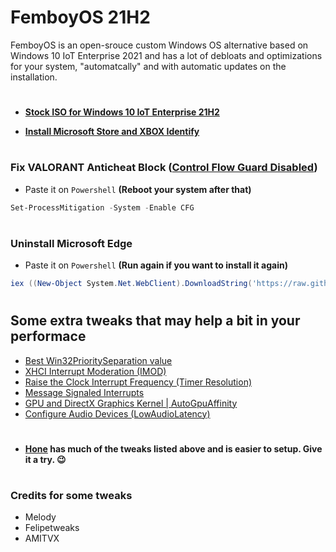 # **FemboyOS 21H2**
FemboyOS is an open-srouce custom Windows OS alternative based on Windows 10 IoT Enterprise 2021 and has a lot of debloats and optimizations for your system, "automatcally" and with automatic updates on the installation.
#
* [**Stock ISO for Windows 10 IoT Enterprise 21H2**](https://bafybeicfku5j343hn3h6qj3l4fjqj5xu5542xhhhcnt6ivhduxp4ldu7re.ipfs.dweb.link/?filename=en-us_windows_10_iot_enterprise_ltsc_2021_x64_dvd_257ad90f.iso)
  
* [**Install Microsoft Store and XBOX Identify**](https://github.com/kkkgo/LTSC-Add-MicrosoftStore)
#
### **Fix VALORANT Anticheat Block ([Control Flow Guard Disabled](https://support-valorant.riotgames.com/hc/en-us/articles/4406555340179-How-to-Enable-Exploit-Protection-and-Prevent-Error-Code-VAN9002))**
* Paste it on `Powershell` **(Reboot your system after that)**
```ps1
Set-ProcessMitigation -System -Enable CFG
```
#
### **Uninstall Microsoft Edge**
* Paste it on `Powershell` **(Run again if you want to install it again)**
```ps1
iex ((New-Object System.Net.WebClient).DownloadString('https://raw.githubusercontent.com/AveYo/fox/main/Edge_Removal.bat'))
```
#
## Some extra tweaks that may help a bit in your performace
* [Best Win32PrioritySeparation value](https://github.com/amitxv/PC-Tuning/blob/main/docs/research.md#the-truth-behind-ambiguous-values)
* [XHCI Interrupt Moderation (IMOD)](https://github.com/amitxv/PC-Tuning/blob/main/docs/post-install.md#xhci-interrupt-moderation-imod)
* [Raise the Clock Interrupt Frequency (Timer Resolution)](https://github.com/amitxv/PC-Tuning/blob/main/docs/post-install.md#raise-the-clock-interrupt-frequency-timer-resolution)
* [Message Signaled Interrupts](https://github.com/amitxv/PC-Tuning/blob/main/docs/post-install.md#message-signaled-interrupts)
* [GPU and DirectX Graphics Kernel | AutoGpuAffinity](https://github.com/amitxv/PC-Tuning/blob/main/docs/post-install.md#gpu-and-directx-graphics-kernel)
* [Configure Audio Devices (LowAudioLatency)](https://github.com/amitxv/PC-Tuning/blob/main/docs/post-install.md#configure-audio-devices)
#
* **[Hone](https://hone.gg/) has much of the tweaks listed above and is easier to setup. Give it a try. 😉**
#

### Credits for some tweaks
* Melody
* Felipetweaks
* AMITVX
